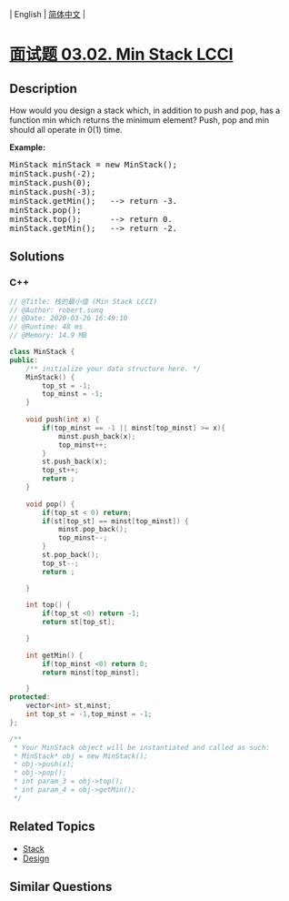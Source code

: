 
| English | [简体中文](README.md) |

# [面试题 03.02. Min Stack LCCI](https://leetcode.cn//problems/min-stack-lcci/)

## Description

<p>How would you design a stack which, in addition to push and pop, has a function min which returns the minimum element? Push, pop and min should all operate in 0(1) time.</p>

<p><strong>Example: </strong></p>

<pre>
MinStack minStack = new MinStack();
minStack.push(-2);
minStack.push(0);
minStack.push(-3);
minStack.getMin();   --&gt; return -3.
minStack.pop();
minStack.top();      --&gt; return 0.
minStack.getMin();   --&gt; return -2.</pre>


## Solutions


### C++

```C++
// @Title: 栈的最小值 (Min Stack LCCI)
// @Author: robert.sunq
// @Date: 2020-03-26 16:49:10
// @Runtime: 48 ms
// @Memory: 14.9 MB

class MinStack {
public:
    /** initialize your data structure here. */
    MinStack() {
        top_st = -1;
        top_minst = -1;
    }
    
    void push(int x) {
        if(top_minst == -1 || minst[top_minst] >= x){
            minst.push_back(x);
            top_minst++;
        } 
        st.push_back(x);
        top_st++;
        return ;
    }
    
    void pop() {
        if(top_st < 0) return;
        if(st[top_st] == minst[top_minst]) {
            minst.pop_back();
            top_minst--;
        }
        st.pop_back();
        top_st--;
        return ;

    }
    
    int top() {
        if(top_st <0) return -1;
        return st[top_st];

    }
    
    int getMin() {
        if(top_minst <0) return 0;
        return minst[top_minst];

    }
protected:
    vector<int> st,minst;
    int top_st = -1,top_minst = -1;
};

/**
 * Your MinStack object will be instantiated and called as such:
 * MinStack* obj = new MinStack();
 * obj->push(x);
 * obj->pop();
 * int param_3 = obj->top();
 * int param_4 = obj->getMin();
 */
```



## Related Topics

- [Stack](https://leetcode.cn//tag/stack)
- [Design](https://leetcode.cn//tag/design)

## Similar Questions


